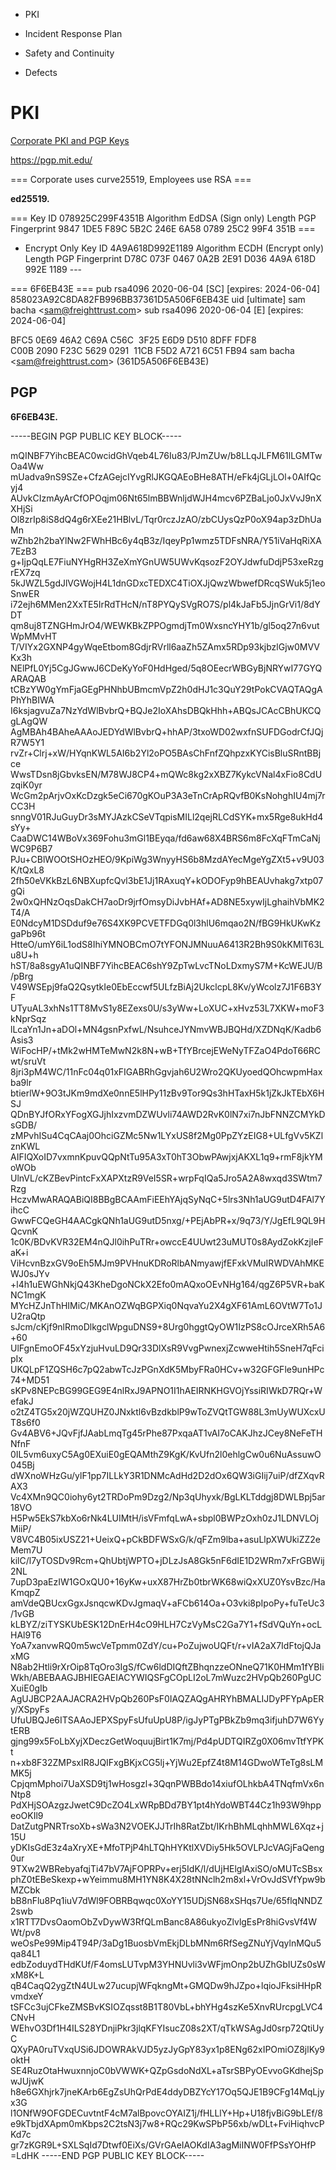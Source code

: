   - PKI

  - Incident Response Plan

  - Safety and Continuity

  - Defects

# PKI

[Corporate PKI and PGP Keys](https://github.com/freight-trust/pki)

<https://pgp.mit.edu/>

<div class="note">

\=== Corporate uses curve25519, Employees use RSA ===

</div>

**ed25519.**

\=== Key ID 078925C299F4351B Algorithm EdDSA (Sign only) Length PGP
Fingerprint 9847 1DE5 F89C 5B2C 246E 6A58 0789 25C2 99F4 351B ===

  - Encrypt Only Key ID 4A9A618D992E1189 Algorithm ECDH (Encrypt only)
    Length PGP Fingerprint D78C 073F 0467 0A2B 2E91 D036 4A9A 618D 992E
    1189 ---

<div class="note">

\=== 6F6EB43E === pub rsa4096 2020-06-04 \[SC\] \[expires: 2024-06-04\]
858023A92C8DA82FB996BB37361D5A506F6EB43E uid \[ultimate\] sam bacha
\<<sam@freighttrust.com>\> sub rsa4096 2020-06-04 \[E\] \[expires:
2024-06-04\]

</div>

BFC5 0E69 46A2 C69A C56C  3F25 E6D9 D510 8DFF FDF8
C00B 2090 F23C 5629 0291  11CB F5D2 A721 6C51 FB94 sam bacha
\<<sam@freighttrust.com>\> (361D5A506F6EB43E)

## PGP

**6F6EB43E.**

\-----BEGIN PGP PUBLIC KEY BLOCK-----

mQINBF7YihcBEAC0wcidGhVqeb4L76Iu83/PJmZUw/b8LLqJLFM61lLGMTwOa4Ww
mUadva9nS9SZe+CfzAGejcIYvgRlJKGQAEoBHe8ATH/eFk4jGLjLOl+0AIfQcyj4
AUvkCIzmAyArCfOPOqjm06Nt65lmBBWnljdWJH4mcv6PZBaLjo0JxVvJ9nXXHjSi
Ol8zrIp8iS8dQ4g6rXEe21HBlvL/Tqr0rczJzAO/zbCUysQzP0oX94ap3zDhUaMn
wZhb2h2baYlNw2FWhHBc6y4qB3z/IqeyPp1wmz5TDFsNRA/Y51iVaHqRiXA7EzB3
g+IjpQqLE7FiuNYHgRH3ZeXmYGnUW5UWvKqsozF2OYJdwfuDdjP53xeRzgrEX7zq
5kJWZL5gdJlVGWojH4L1dnGDxcTEDXC4TiOXJjQwzWbwefDRcqSWuk5j1eoSnwER
i72ejh6MMen2XxTE5IrRdTHcN/nT8PYQySVgRO7S/pl4kJaFb5JjnGrVi1/8dYDT
qm8uj8TZNGHmJrO4/WEWKBkZPPOgmdjTm0WxsncYHY1b/gl5oq27n6vutWpMMvHT
T/VIYx2GXNP4gyWqeEtbom8GdjrRVrll6aaZh5ZAmx5RDp93kjbzlGjw0MVVKx3h
NElPfL0Yj5CgJGwwJ6CDeKyYoF0HdHged/5q8OEecrWBGyBjNRYwI77GYQARAQAB
tCBzYW0gYmFjaGEgPHNhbUBmcmVpZ2h0dHJ1c3QuY29tPokCVAQTAQgAPhYhBIWA
I6ksjagvuZa7NzYdWlBvbrQ+BQJe2IoXAhsDBQkHhh+ABQsJCAcCBhUKCQgLAgQW
AgMBAh4BAheAAAoJEDYdWlBvbrQ+hhAP/3txoWD02wxfnSUFDGodrCfJQjR7W5Y1
rvZr+Clrj+xW/HYqnKWL5AI6b2Yl2oPO5BAsChFnfZQhpzxKYCisBluSRntBBjce
WwsTDsn8jGbvksEN/M78WJ8CP4+mQWc8kg2xXBZ7KykcVNal4xFio8CdUzqiK0yr
WcGm2pArjvOxKcDzgk5eCi670gKOuP3A3eTnCrApRQvfB0KsNohghIU4mj7rCC3H
snngV01RJuGuyDr3sMYJAzkCSeVTqpisMILl2qejRLCdSYK+mx5Rge8ukHd4sYy+
CaaDWC14WBoVx369Fohu3mGl1BEyqa/fd6aw68X4BRS6m8FcXqFTmCaNjWC9P6B7
PJu+CBlWOOtSHOzHEO/9KpiWg3WnyyHS6b8MzdAYecMgeYgZXt5+v9U03K/tQxL8
2fh50eVKkBzL6NBXupfcQvl3bE1Jj1RAxuqY+kODOFyp9hBEAUvhakg7xtp07gQi
2w0xQHNzOqsDakCH7aoDr9jrfOmsyDiJvbHAf+AD8NE5xywIjLghaihVbMK2T4/A
E0NdcyM1DSDduf9e76S4XK9PCVETFDGq0l3hlU6mqao2N/fBG9HkUKwKzgaPb96t
HtteO/umY6iL1odS8IhiYMNOBCmO7tYFONJMNuuA6413R2Bh9S0kKMlT63Lu8U+h
hST/8a8sgyA1uQINBF7YihcBEAC6shY9ZpTwLvcTNoLDxmyS7M+KcWEJU/B/pBrg
V49WSEpj9faQ2QsytkIe0EbEccwf5ULfzBiAj2UkclcpL8Kv/yWcolz7J1F6B3YF
UTyuAL3xhNs1TT8MvS1y8EZexs0U/s3yWw+LoXUC+xHvz53L7XKW+moF3kNprSqz
lLcaYn1Jn+aDOl+MN4gsnPxfwL/NsuhceJYNmvWBJBQHd/XZDNqK/Kadb6Asis3
WiFocHP/+tMk2wHMTeMwN2k8N+wB+TfYBrcejEWeNyTFZaO4PdoT66RCwt/sruVt
8jri3pM4WC/11nFc04q01xFIGABRhGgvjah6U2Wro2QKUyoedQOhcwpmHaxba9lr
btierlW+9O3tJKm9mdXe0nnE5lHPy11zBv9Tor9Qs3hHTaxH5k1jZkJkTEbX6HSJ
QDnBYJfORxYFogXGJjhIxzvmDZWUvli74AWD2RvK0lN7xi7nJbFNNZCMYkDsGDB/
zMPvhISu4CqCAaj0OhciGZMc5Nw1LYxUS8f2Mg0PpZYzEIG8+ULfgVv5KZlznKWL
AIFIQXoID7vxmnKpuvQQpNtTu95A3xT0hT3ObwPAwjxjAKXL1q9+rmF8jkYMoWOb
UlnVL/cKZBevPintcFxXAPXtzR9VeI5SR+wrpFqIQa5Jro5A2A8wxqd3SWtm7Rzg
HczvMwARAQABiQI8BBgBCAAmFiEEhYAjqSyNqC+5lrs3Nh1aUG9utD4FAl7YihcC
GwwFCQeGH4AACgkQNh1aUG9utD5nxg/+PEjAbPR+x/9q73/Y/JgEfL9QL9HQcvnK
1c0K/BDvKVR32EM4nQJl0ihPuTRr+owccE4UUwt23uMUT0s8AydZokKzjIeFaK+i
ViHcvnBzxGV9oEh5MJm9PVHnuKDRoRlbANmyawjfEFxkVMuIRWDVAhMKEWJ0sJYv
+l4h1uEWGhNkjQ43KheDgoNCkX2Efo0mAQxoOEvNHg164/qgZ6P5VR+baKNC1mgK
MYcHZJnThHIMiC/MKAnOZWqBGPXiq0NqvaYu2X4gXF61AmL6OVtW7To1JU2raQtp
sJcm/cKjf9nlRmoDlkgclWpguDNS9+8Urg0hggtQyOW1IzPS8cOJrceXRh5A6+60
UlFgnEmoOF45xYzjuHvuLD9Qr33DlXsR9VvgPwnexjZcwweHtih5SneH7qFcipIx
UKQLpF1ZQSH6c7pQ2abwTcJzPGnXdK5MbyFRa0HCv+w32GFGFle9unHPc74+MD51
sKPv8NEPcBG99GEG9E4nlRxJ9APNO1I1hAEIRNKHGVOjYssiRIWkD7RQr+WefakJ
o2tZ4TG5x20jWZQUHZ0JNxktl6vBzdkblP9wToZVQtTGW88L3mUyWUXcxUT8s6f0
Gv4ABV6+JQvFjfJAabLmqTg45rPhe87PxqaAT1vAI7oCAKJhzJCey8NeFeTHNfnF
0IL5vm6uxyC5Ag0EXuiE0gEQAMthZ9KgK/KvUfn2l0ehlgCw0u6NuAssuwO045Bj
dWXnoWHzGu/ylF1pp7ILLkY3R1DNMcAdHd2D2dOx6QW3iGIij7uiP/dfZXqvRAX3
Vc4XMn9QC0iohy6yt2TRDoPm9Dzg2/Np3qUhyxk/BgLKLTddgj8DWLBpj5ar18VO
H5Pw5EkS7kbXo6rNk4LUIMtH/isVFmfqLwA+sbpl0BWPzOxh0zJ1LDNVLOjMiiP/
V8VC4B05ixUSZ21+UeixQ+pCkBDFWSxG/k/qFZm9lba+asuLlpXWUkiZZ2eMem7U
kilC/l7yTOSDv9Rcm+QhUbtjWPTO+jDLzJsA8Gk5nF6dIE1D2WRm7xFrGBWij2NL
7upD3paEzIW1GOxQU0+16yKw+uxX87HrZb0tbrWK68wiQxXUZ0YsvBzc/HaKmqpZ
amVdeQBUcxGgxJsnqcwKDvJgmaqV+aFCb614Oa+O3vki8pIpoPy+fuTeUc3/1vGB
kLBYZ/ziTYSKUbESK12DnErH4cO9HLH7CzVyMsC2Ga7Y1+fSdVQuYn+ocLHAl9T6
YoA7xanvwRQ0m5wcVeTpmm0ZdY/cu+PoZujwoUQFt/r+vIA2aX7IdFtojQJaxMG
N8ab2Htli9rXrOip8TqOro3IgS/fCw6ldDIQftZBhqnzzeONneQ71K0HMm1fYBIi
Wkh/ABEBAAGJBHIEGAEIACYWIQSFgCOpLI2oL7mWuzc2HVpQb260PgUCXuiE0gIb
AgUJBCP2AAJACRA2HVpQb260PsF0IAQZAQgAHRYhBMALIJDyPFYpApERy/XSpyFs
UfuUBQJe6ITSAAoJEPXSpyFsUfuUpU8P/igJyPTgPBkZb9mq3ifjuhD7W6YytERB
gjng99x5FoLbXyjXDeczGetWoquujBirt1K7mj/Pd4pUDTQIRZg0X06mvTtfYPKt
n+xb8F32ZMPsxIR8JQIFxgBKjxCG5lj+YjWu2EpfZ4t8M14GDwoWTeTg8sLMMK5j
CpjqmMphoi7UaXSD9tj1wHosgzl+3QqnPWBBdo14xiufOLhkbA4TNqfmVx6nNtp8
PdXHjSOAzgzJwetC9DcZO4LxWRpBDd7BY1pt4hYdoWBT44Cz1h93W9hppeoOKIl9
DatZutgPNRTrsoXb+sWa3N2VOEKJJTrIh8RatZbt/IKrhBhMLqhhMWL6Xqz+j15U
yDKIsGdE3z4aXryXE+MfoTPjP4hLTQhHYKtlXVDiy5Hk5OVLPJcVAGjFaQeng0ur
9TXw2WBRebyafqjTi47bV7AjFOPRPv+erj5IdK/l/dUjHElglAxiSO/oMUTcSBsx
phZ0tEBeSkexp+wYeimmu8MH1YN8K4X28tNNclh2m8xl+VrOvJdSVfYpw9bMZCbk
bB8nFlu8Pq1iuV7dWl9FOBRBqwqc0XoYY15UDjSN68xSHqs7Ue/65flqNNDZ2swb
x1RTT7DvsOaomObZvDywW3RfQLmBanc8A86ukyoZlvlgEsPr8hiGvsVf4WWt/pv8
weOsPe99Mip4T94P/3aDg1BuosbVmEkjDLbMNm6RfSegZNuYjVqylnMQu5qa84L1
edbZoduydTHdKUf/F4omsLUTvpM3YHNUvli3vWFjmOnp2bUZhGbIUZs0sWxM8K+L
qB4CaqQ2ygZtN4ULw27ucupjWFqkngMt+GMQDw9hJZpo+lqioJFksiHHpRvmdxeY
tSFCc3ujCFkeZMSBvKSIOZqsst8B1T80VbL+bhYHg4szKe5XnvRUrcpgLVC4CNvH
WEhvO3Df1H4ILS28YDnjiPkr3jlqKFYIsucZ08s2XT/qTkWSAgJd0srp72QtiUyC
QXyPA0ruTVxqUSi6JDOWRAkVJD5yzJyGpY83yx1p8ENg62xIPOmiOZ8jlKy9oktH
SE4RuzOtaHwuxnnjoC0bVWWK+QZpGsdoNdXL+aTsrSBPyOEvvoGKdhejSpwJUjwK
h8e6GXhjrk7jneKArb6EgZsUhQrPdE4ddyDBZYcY17Oq5QJE1B9CFg14MqLjyx3G
l1ONfW9OFGDECuvtntF4cM7alBpovcOYAIZ1j/fHLLlY+Hp+U18fjvBiG9bLEf/8
e9kTbjdXApm0mKbps2C2tsN3j7w8+RQc29KwSPbP56xb/wDLt+FviHiqhvcPKd7c
gr7zKGR9L+SXLSqId7Dtwf0EiXs/GVrGAeIAOKdIA3agMiINW0FfPSsYOHfP =LdHK
-----END PGP PUBLIC KEY BLOCK-----
